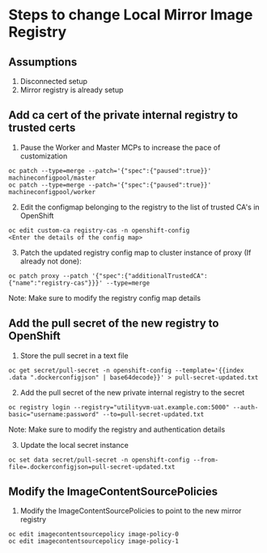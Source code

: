 # Steps to change Local Mirror Image Registry

## Assumptions
1. Disconnected setup
2. Mirror registry is already setup

## Add ca cert of the private internal registry to trusted certs
1. Pause the Worker and Master MCPs to increase the pace of customization
```
oc patch --type=merge --patch='{"spec":{"paused":true}}' machineconfigpool/master
oc patch --type=merge --patch='{"spec":{"paused":true}}' machineconfigpool/worker
```

2. Edit the configmap  belonging to the registry to the list of trusted CA's in OpenShift
```
oc edit custom-ca registry-cas -n openshift-config 
<Enter the details of the config map>
```

3. Patch the updated registry config map to cluster instance of proxy (If already not done):
```
oc patch proxy --patch '{"spec":{"additionalTrustedCA":{"name":"registry-cas"}}}' --type=merge
```
Note: Make sure to modify the registry config map details

## Add the pull secret of the new registry to OpenShift
1. Store the pull secret in a text file
```
oc get secret/pull-secret -n openshift-config --template='{{index .data ".dockerconfigjson" | base64decode}}' > pull-secret-updated.txt
```
2. Add the pull secret of the new private internal registry to the secret
```
oc registry login --registry="utilityvm-uat.example.com:5000" --auth-basic="username:password" --to=pull-secret-updated.txt
```
Note: Make sure to modify the registry and authentication details

3. Update the local secret instance
```
oc set data secret/pull-secret -n openshift-config --from-file=.dockerconfigjson=pull-secret-updated.txt
```

## Modify the ImageContentSourcePolicies
1. Modify the ImageContentSourcePolicies to point to the new mirror registry
```
oc edit imagecontentsourcepolicy image-policy-0
oc edit imagecontentsourcepolicy image-policy-1
```

